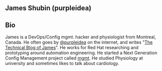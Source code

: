 ## James Shubin (purpleidea)

## Bio

James is a DevOps/Config mgmt. hacker and physiologist from Montreal, Canada.
He often goes by [@purpleidea](https://twitter.com/#!/purpleidea) on the internet, and writes "[The Technical Blog of James](https://ttboj.wordpress.com/)".
He works for Red Hat researching and prototyping around automation engineering.
He started a Next Generation Config Management project called [mgmt](https://github.com/purpleidea/mgmt/).
He studied Physiology at university and sometimes likes to talk about cardiology.
